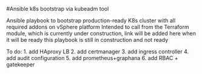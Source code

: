 #Ansible k8s bootstrap via kubeadm tool 

Ansible playbook to bootstrap production-ready K8s cluster with all required addons on vSphere platform
Intended to call from the Terraform module, which is currently under construction, link will be added here when it will be ready
this playbook is still in construction and not ready

To do:
	1. add HAproxy LB
        2. add certmanager
        3. add ingress controller
        4. add audit configuration
        5. add prometheus+graphana
        6. add RBAC + gatekeeper


 
